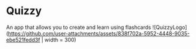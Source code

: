 # Quizzy
An app that allows you to create and learn using flashcards
![QuizzyLogo](https://github.com/user-attachments/assets/838f702a-5952-4448-9035-ebe521fedd3f | width = 300)

